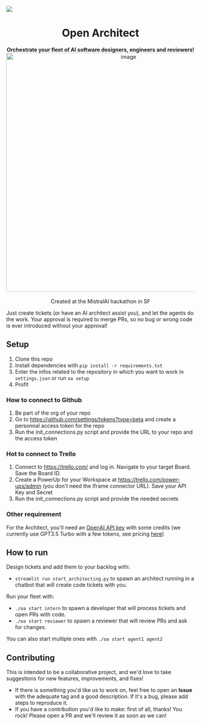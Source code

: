 [![](https://dcbadge.vercel.app/api/server/WCNEFsrtjw)](https://discord.gg/WCNEFsrtjw)

<h1 align="center">Open Architect</h1>

<p align="center">
<strong>Orchestrate your fleet of AI software designers, engineers and reviewers!</strong>

<img width="638" alt="image" src="https://github.com/OpenArchitectAI/open-architect/assets/1381992/3eb3c6d7-ff15-4b82-b85d-d32482123fad">
<br>
<br>
<span>Created at the MistralAI hackathon in SF</span>
<br>
</p>

Just create tickets (or have an AI architect assist you), and let the agents do the work. Your approval is required to merge PRs, so no bug or wrong code is ever introduced without your approval!

## Setup

1. Clone this repo
2. Install dependencies with `pip install -r requirements.txt`
3. Enter the infos related to the repository in which you want to work in `settings.json` or run `oa setup`
4. Profit

### How to connect to Github

1. Be part of the org of your repo
2. Go to https://github.com/settings/tokens?type=beta and create a personnal access token for the repo
3. Run the init_connections.py script and provide the URL to your repo and the access token

### Hot to connect to Trello

1. Connect to https://trello.com/ and log in. Navigate to your target Board. Save the Board ID.
2. Create a PowerUp for your Workspace at https://trello.com/power-ups/admin (you don't need the Iframe connector URL). Save your API Key and Secret
3. Run the init_connections.py script and provide the needed secrets

### Other requirement

For the Architect, you'll need an [OpenAI API key](https://platform.openai.com/api-keys) with some credits (we currently use GPT3.5 Turbo with a few tokens, see pricing [here](https://openai.com/pricing#:~:text=1M%20tokens-,GPT%2D3.5%20Turbo,-GPT%2D3.5%20Turbo))

   
## How to run

Design tickets and add them to your backlog with:
- `streamlit run start_architecting.py` to spawn an architect running in a chatbot that will create code tickets with you.

Run your fleet with:
- `./oa start intern` to spawn a developer that will process tickets and open PRs with code.
- `./oa start reviewer` to spawn a reviewer that will review PRs and ask for changes.

You can also start multiple ones with `./oa start agent1 agent2`

## Contributing

This is intended to be a collaborative project, and we'd love to take suggestions for new features, improvements, and fixes!

- If there is something you'd like us to work on, feel free to open an **Issue** with the adequate tag and a good description. If it's a bug, please add steps to reproduce it.
- If you have a contribution you'd like to make: first of all, thanks! You rock! Please open a PR and we'll review it as soon as we can!
